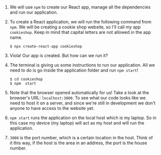 1. We will use `npm` to create our React app, manage all the dependencies and run our application.

2. To create a React application, we will run the following command from `npm`. We will be creating a cookie shop website, so I'll call my app `cookieshop`. Keep in mind that capital letters are not allowed in the app name.

   ```shell
   $ npx create-react-app cookieshop
   ```

3. Viola! Our app is created. But how can we run it?

4. The terminal is giving us some instructions to run our application. All we need to do is go inside the application folder and run `npm start`!

   ```shell
   $ cd cookieshop
   $ npm  start
   ```

5. Note that the browser opened automatically for us! Take a look at the browser's URL: `localhost:3000`. To see what our code looks like we need to host it on a server, and since we're still in development we don't anyone to have access to the website yet.

6. `npm start` runs the application on the local host which is my laptop. So in this case my device (my laptop) will act as my host and will run the application.

7. `3000` is the port number, which is a certain location in the host. Think of it this way, if the host is the area in an address, the port is the house number.
